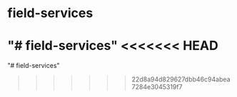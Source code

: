 # field-services
"# field-services" 
<<<<<<< HEAD
=======
"# field-services" 
>>>>>>> 22d8a94d829627dbb46c94abea7284e3045319f7
